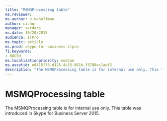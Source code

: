 ```yaml
---
title: "MSMQProcessing table"
ms.reviewer: 
ms.author: v-mahoffman
author: cichur
manager: serdars
ms.date: 10/20/2015
audience: ITPro
ms.topic: article
ms.prod: skype-for-business-itpro
f1.keywords:
- NOCSH
ms.localizationpriority: medium
ms.assetid: e0415f76-d125-4c15-861b-f5780ac1aef2
description: "The MSMQProcessing table is for internal use only. This table was introduced in Skype for Business Server 2015."
---
```


# MSMQProcessing table
 
The MSMQProcessing table is for internal use only. This table was introduced in Skype for Business Server 2015.
  

